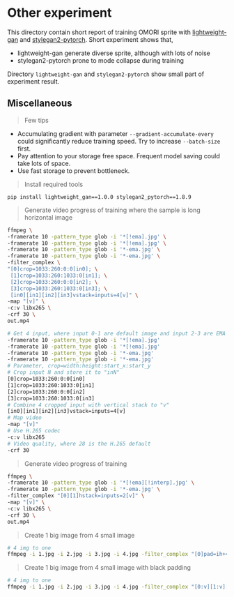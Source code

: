 # Other experiment

This directory contain short report of training OMORI sprite with [lightweight-gan](https://github.com/lucidrains/lightweight-gan) and [stylegan2-pytorch](https://github.com/lucidrains/stylegan2-pytorch). Short experiment shows that,

* lightweight-gan generate diverse sprite, although with lots of noise
* stylegan2-pytorch prone to mode collapse during training

Directory `lightweight-gan` and `stylegan2-pytorch` show small part of experiment result.

## Miscellaneous

> Few tips

* Accumulating gradient with parameter `--gradient-accumulate-every` could significantly reduce training speed. Try to increase `--batch-size` first.
* Pay attention to your storage free space. Frequent model saving could take lots of space.
* Use fast storage to prevent bottleneck.

> Install required tools

```
pip install lightweight_gan==1.0.0 stylegan2_pytorch==1.8.9
```

> Generate video progress of training where the sample is long horizontal image

```sh
ffmpeg \
-framerate 10 -pattern_type glob -i '*[!ema].jpg' \
-framerate 10 -pattern_type glob -i '*[!ema].jpg' \
-framerate 10 -pattern_type glob -i '*-ema.jpg' \
-framerate 10 -pattern_type glob -i '*-ema.jpg' \
-filter_complex \
"[0]crop=1033:260:0:0[in0]; \
 [1]crop=1033:260:1033:0[in1]; \
 [2]crop=1033:260:0:0[in2]; \
 [3]crop=1033:260:1033:0[in3]; \
 [in0][in1][in2][in3]vstack=inputs=4[v]" \
-map "[v]" \
-c:v libx265 \
-crf 30 \
out.mp4
```

```sh
# Get 4 input, where input 0-1 are default image and input 2-3 are EMA image with 10 FPS
-framerate 10 -pattern_type glob -i '*[!ema].jpg'
-framerate 10 -pattern_type glob -i '*[!ema].jpg'
-framerate 10 -pattern_type glob -i '*-ema.jpg'
-framerate 10 -pattern_type glob -i '*-ema.jpg'
# Parameter, crop=width:height:start_x:start_y
# Crop input N and store it to "inN"
[0]crop=1033:260:0:0[in0]
[1]crop=1033:260:1033:0[in1]
[2]crop=1033:260:0:0[in2]
[3]crop=1033:260:1033:0[in3]
# Combine 4 cropped input with vertical stack to "v"
[in0][in1][in2][in3]vstack=inputs=4[v]
# Map video
-map "[v]"
# Use H.265 codec
-c:v libx265
# Video quality, where 28 is the H.265 default
-crf 30
```

> Generate video progress of training

```sh
ffmpeg \
-framerate 10 -pattern_type glob -i '*[!ema][!interp].jpg' \
-framerate 10 -pattern_type glob -i '*-ema.jpg' \
-filter_complex "[0][1]hstack=inputs=2[v]" \
-map "[v]" \
-c:v libx265 \
-crf 30 \
out.mp4
```

> Create 1 big image from 4 small image

```sh
# 4 img to one
ffmpeg -i 1.jpg -i 2.jpg -i 3.jpg -i 4.jpg -filter_complex "[0]pad=ih+4:iw+4[i0];[2]pad=iw+4[i2];[i0][1][i2][3]xstack=inputs=4:layout=0_0|w0_0|0_h0|w0_h0[v]" -map [v] -y o.jpg
```

> Create 1 big image from 4 small image with black padding

```sh
# 4 img to one
ffmpeg -i 1.jpg -i 2.jpg -i 3.jpg -i 4.jpg -filter_complex "[0:v][1:v][2:v][3:v]xstack=inputs=4:layout=0_0|w0_0|0_h0|w0_h0[v]" -map "[v]" output.jpg
```
